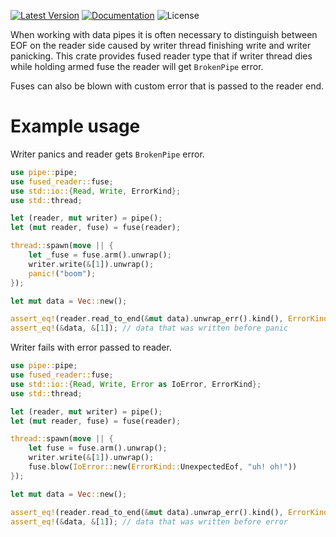 [![Latest Version]][crates.io] [![Documentation]][docs.rs] ![License]

When working with data pipes it is often necessary to distinguish between EOF on the reader side caused by writer thread finishing write and writer panicking. This crate provides fused reader type that if writer thread dies while holding armed fuse the reader will get `BrokenPipe` error.

Fuses can also be blown with custom error that is passed to the reader end.

Example usage
=============

Writer panics and reader gets `BrokenPipe` error.

```rust
use pipe::pipe;
use fused_reader::fuse;
use std::io::{Read, Write, ErrorKind};
use std::thread;

let (reader, mut writer) = pipe();
let (mut reader, fuse) = fuse(reader);

thread::spawn(move || {
	let _fuse = fuse.arm().unwrap();
	writer.write(&[1]).unwrap();
	panic!("boom");
});

let mut data = Vec::new();

assert_eq!(reader.read_to_end(&mut data).unwrap_err().kind(), ErrorKind::BrokenPipe);
assert_eq!(&data, &[1]); // data that was written before panic
```

Writer fails with error passed to reader.

```rust
use pipe::pipe;
use fused_reader::fuse;
use std::io::{Read, Write, Error as IoError, ErrorKind};
use std::thread;

let (reader, mut writer) = pipe();
let (mut reader, fuse) = fuse(reader);

thread::spawn(move || {
	let fuse = fuse.arm().unwrap();
	writer.write(&[1]).unwrap();
	fuse.blow(IoError::new(ErrorKind::UnexpectedEof, "uh! oh!"))
});

let mut data = Vec::new();

assert_eq!(reader.read_to_end(&mut data).unwrap_err().kind(), ErrorKind::UnexpectedEof);
assert_eq!(&data, &[1]); // data that was written before error
```

[crates.io]: https://crates.io/crates/fused-reader
[Latest Version]: https://img.shields.io/crates/v/fused-reader.svg
[Documentation]: https://docs.rs/fused-reader/badge.svg
[docs.rs]: https://docs.rs/fused-reader
[License]: https://img.shields.io/crates/l/fused-reader.svg
